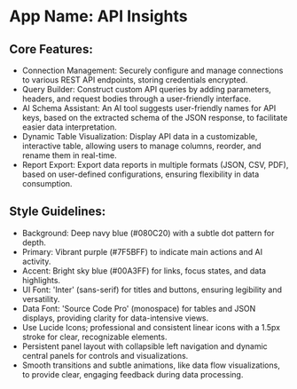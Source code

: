 # **App Name**: API Insights

## Core Features:

- Connection Management: Securely configure and manage connections to various REST API endpoints, storing credentials encrypted.
- Query Builder: Construct custom API queries by adding parameters, headers, and request bodies through a user-friendly interface.
- AI Schema Assistant: An AI tool suggests user-friendly names for API keys, based on the extracted schema of the JSON response, to facilitate easier data interpretation.
- Dynamic Table Visualization: Display API data in a customizable, interactive table, allowing users to manage columns, reorder, and rename them in real-time.
- Report Export: Export data reports in multiple formats (JSON, CSV, PDF), based on user-defined configurations, ensuring flexibility in data consumption.

## Style Guidelines:

- Background: Deep navy blue (#080C20) with a subtle dot pattern for depth.
- Primary: Vibrant purple (#7F5BFF) to indicate main actions and AI activity.
- Accent: Bright sky blue (#00A3FF) for links, focus states, and data highlights.
- UI Font: 'Inter' (sans-serif) for titles and buttons, ensuring legibility and versatility.
- Data Font: 'Source Code Pro' (monospace) for tables and JSON displays, providing clarity for data-intensive views.
- Use Lucide Icons; professional and consistent linear icons with a 1.5px stroke for clear, recognizable elements.
- Persistent panel layout with collapsible left navigation and dynamic central panels for controls and visualizations.
- Smooth transitions and subtle animations, like data flow visualizations, to provide clear, engaging feedback during data processing.